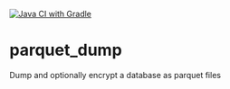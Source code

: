 [![Java CI with Gradle](https://github.com/MarcoLotz/parquet_dump/actions/workflows/gradle.yml/badge.svg)](https://github.com/MarcoLotz/parquet_dump/actions/workflows/gradle.yml)

# parquet_dump
Dump and optionally encrypt a database as parquet files

